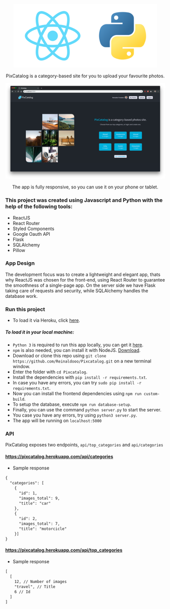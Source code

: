 <p  align="center">
<img  height="200px"  src="./Header.svg">
</p>

<p  align="center">
PixCatalog is a category-based site for you to upload your favourite photos.
</p> 

![Example PNG](/Example.png)

<p  align="center">
The app is fully responsive, so you can use it on your phone or tablet.
</p>

### This project was created using Javascript and Python with the help of the following tools:

* ReactJS
* React Router
* Styled Components
* Google Oauth API
* Flask
* SQLAlchemy
* Pillow

### App Design

The development focus was to create a lightweight and elegant app, thats why ReactJS was chosen for the front-end, using React Router to guarantee the smoothness of a single-page app. On the server side we have Flask taking care of requests and security, while SQLAlchemy handles the database work.
  
### Run this project

* To load it via Heroku, click [here](https://pixcatalog.herokuapp.com/).

##### To load it in your local machine:

* `Python 3` is required to run this app locally, you can get it [here](https://www.python.org/).
* `npm` is also needed, you can install it with NodeJS. [Download](https://nodejs.org/en/).
* Download or clone this repo using `git clone https://github.com/Reinaldooo/Pixcatalog.git` on a new terminal window.
* Enter the folder with `cd Pixcatalog`.
* Install the dependencies with `pip install -r requirements.txt`.
* In case you have any errors, you can try `sudo pip install -r requirements.txt`.
* Now you can install the frontend dependencies using `npm run custom-build`.
* To setup the database, execute `npm run database-setup`.
* Finally, you can use the command `python server.py` to start the server.
* You case you have any errors, try using `python3 server.py`.
* The app will be running on ```localhost:5000```

### API

PixCatalog exposes two endpoints, `api/top_categories` and `api/categories`

#### https://pixcatalog.herokuapp.com/api/categories

* Sample response

```
{
  "categories": [
    {
      "id": 1,
      "images_total": 9,
      "title": "car"
    },
    {
      "id": 2,
      "images_total": 7,
      "title": "motorcicle"
    }]
}
```

#### https://pixcatalog.herokuapp.com/api/top_categories

* Sample response

```
[
  [
    12, // Number of images
    "travel", // Title
    6 // Id
  ]
]
```